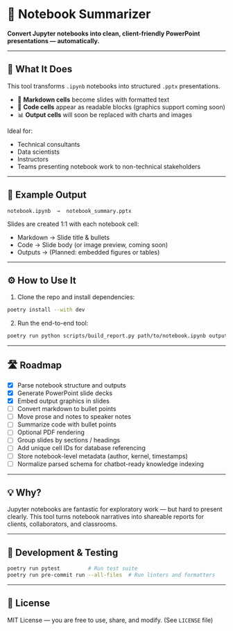 
# 📘 Notebook Summarizer

**Convert Jupyter notebooks into clean, client-friendly PowerPoint presentations — automatically.**

---

## 🚀 What It Does

This tool transforms `.ipynb` notebooks into structured `.pptx` presentations.

- 📄 **Markdown cells** become slides with formatted text
- 🧠 **Code cells** appear as readable blocks (graphics support coming soon)
- 📊 **Output cells** will soon be replaced with charts and images

Ideal for:
- Technical consultants
- Data scientists
- Instructors
- Teams presenting notebook work to non-technical stakeholders

---

## 📸 Example Output

```
notebook.ipynb  →  notebook_summary.pptx
```

Slides are created 1:1 with each notebook cell:
- Markdown → Slide title & bullets
- Code → Slide body (or image preview, coming soon)
- Outputs → (Planned: embedded figures or tables)

---

## ⚙️ How to Use It

1. Clone the repo and install dependencies:

```bash
poetry install --with dev
```

2. Run the end-to-end tool:

```bash
poetry run python scripts/build_report.py path/to/notebook.ipynb output.pptx
```

---

## 🛣️ Roadmap

- [x] Parse notebook structure and outputs
- [x] Generate PowerPoint slide decks
- [x] Embed output graphics in slides
- [ ] Convert markdown to bullet points
- [ ] Move prose and notes to speaker notes
- [ ] Summarize code with bullet points
- [ ] Optional PDF rendering
- [ ] Group slides by sections / headings
- [ ] Add unique cell IDs for database referencing
- [ ] Store notebook-level metadata (author, kernel, timestamps)
- [ ] Normalize parsed schema for chatbot-ready knowledge indexing
---

## 💡 Why?

Jupyter notebooks are fantastic for exploratory work — but hard to present clearly. This tool turns notebook narratives into shareable reports for clients, collaborators, and classrooms.

---

## 🧪 Development & Testing

```bash
poetry run pytest         # Run test suite
poetry run pre-commit run --all-files  # Run linters and formatters
```

---

## 📄 License

MIT License — you are free to use, share, and modify. (See `LICENSE` file)
